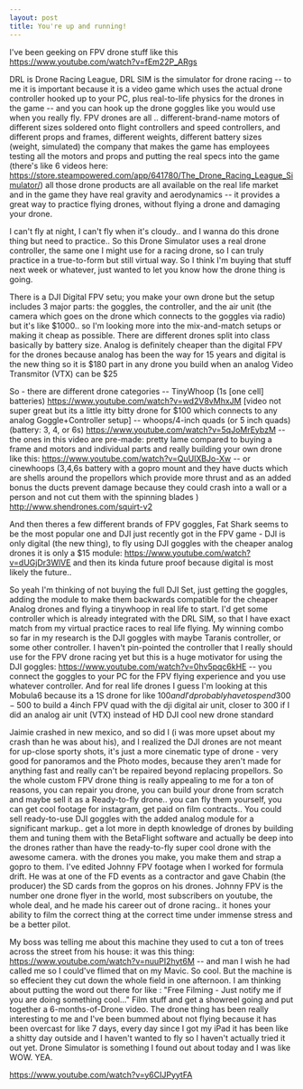```yaml
---
layout: post
title: You're up and running!
---
```


I've been geeking on FPV drone stuff like this https://www.youtube.com/watch?v=fEm22P_ARgs

DRL is Drone Racing League, DRL SIM is the simulator for drone racing -- to me it is important because it is a video game which uses the actual drone controller hooked up to your PC, plus real-to-life physics for the drones in the game -- and you can hook up the drone goggles like you would use when you really fly. FPV drones are all .. different-brand-name motors of different sizes soldered onto flight controllers and speed controllers, and different props and frames, different weights, different battery sizes (weight, simulated) the company that makes the game has employees testing all the motors and props and putting the real specs into the game (there's like 6 videos here: https://store.steampowered.com/app/641780/The_Drone_Racing_League_Simulator/) all those drone products are all available on the real life market and in the game they have real gravity and aerodynamics -- it provides a great way to practice flying drones, without flying a drone and damaging your drone.

I can't fly at night, I can't fly when it's cloudy.. and I wanna do this drone thing but need to practice.. So this Drone Simulator uses a real drone controller, the same one I might use for a racing drone, so I can truly practice in a true-to-form but still virtual way. So I think I'm buying that stuff next week or whatever, just wanted to let you know how the drone thing is going.

There is a DJI Digital FPV setu; you make your own drone but the setup includes 3 major parts: the goggles, the controller, and the air unit (the camera which goes on the drone which connects to the goggles via radio) but it's like $1000.. so I'm looking more into the mix-and-match setups or making it cheap as possible. There are different drones split into class basically by battery size. Analog is definitely cheaper than the digital FPV for the drones because analog has been the way for 15 years and digital is the new thing so it is $180 part in any drone you build when an analog Video Transmitor (VTX) can be $25

So - there are different drone categories
-- TinyWhoop (1s [one cell] batteries) https://www.youtube.com/watch?v=wd2V8vMhxJM [video not super great but its a little itty bitty drone for $100 which connects to any analog Goggle+Controller setup]
-- whoops/4-inch quads (or 5 inch quads) (battery: 3, 4, or 6s) https://www.youtube.com/watch?v=5qJoMrEybzM -- the ones in this video are pre-made: pretty lame compared to buying a frame and motors and individual parts and really building your own drone like this: https://www.youtube.com/watch?v=QuUlXBJo-Xw
-- or cinewhoops (3,4,6s battery with a gopro mount and they have ducts which are shells around the propellors which provide more thrust and as an added bonus the ducts prevent damage because they could crash into a wall or a person and not cut them with the spinning blades ) http://www.shendrones.com/squirt-v2

And then theres a few different brands of FPV goggles, Fat Shark seems to be the most popular one and DJI just recently got in the FPV game - DJI is only digital (the new thing), to fly using DJI goggles with the cheaper analog drones it is only a $15 module: https://www.youtube.com/watch?v=dUGjDr3WlVE and then its kinda future proof because digital is most likely the future..

So yeah I'm thinking of not buying the full DJI Set, just getting the goggles, adding the module to make them backwards compatible for the cheaper Analog drones and flying a tinywhoop in real life to start. I'd get some controller which is already integrated with the DRL SIM, so that I have exact match from my virtual practice races to real life flying. My winning combo so far in my research is the DJI goggles with maybe Taranis controller, or some other controller. I haven't pin-pointed the controller that I really should use for the FPV drone racing yet but this is a huge motivator for using the DJI goggles: https://www.youtube.com/watch?v=0hv5pqc6kHE -- you connect the goggles to your PC for the FPV flying experience and you use whatever controller. And for real life drones I guess I'm looking at this Mobula6 because its a 1S drone for like $100 and I'd probably have to spend 300-500$ to build a 4inch FPV quad with the dji digital air unit, closer to 300 if I did an analog air unit (VTX) instead of HD DJI cool new drone standard

Jaimie crashed in new mexico, and so did I (i was more upset about my crash than he was about his), and I realized the DJI drones are not meant for up-close sporty shots, it's just a more cinematic type of drone - very good for panoramos and the Photo modes, because they aren't made for anything fast and really can't be repaired beyond replacing propellors. So the whole custom FPV drone thing is really appealing to me for a ton of reasons, you can repair you drone, you can build your drone from scratch and maybe sell it as a Ready-to-fly drone.. you can fly them yourself, you can get cool footage for instagram, get paid on film contracts.. You could sell ready-to-use DJI goggles with the added analog module for a significant markup.. get a lot more in depth knowledge of drones by building them and tuning them with the BetaFlight software and actually be deep into the drones rather than have the ready-to-fly super cool drone with the awesome camera. with the drones you make, you make them and strap a gopro to them. I've edited Johnny FPV footage when I worked for formula drift. He was at one of the FD events as a contractor and gave Chabin (the producer) the SD cards from the gopros on his drones. Johnny FPV is the number one drone flyer in the world, most subscribers on youtube, the whole deal, and he made his career out of drone racing.. it hones your ability to film the correct thing at the correct time under immense stress and be a better pilot.

My boss was telling me about this machine they used to cut a ton of trees across the street from his house: it was this thing: https://www.youtube.com/watch?v=nuuPI2hyt6M -- and man I wish he had called me so I could've flimed that on my Mavic. So cool. But the machine is so effecient they cut down the whole field in one afternoon. I am thinking about putting the word out there for like : "Free Filming - Just notify me if you are doing something cool..." Film stuff and get a showreel going and put together a 6-months-of-Drone video. The drone thing has been really interesting to me and I've been bummed about not flying because it has been overcast for like 7 days, every day since I got my iPad it has been like a shitty day outside and I haven't wanted to fly so I haven't actually tried it out yet. Drone Simulator is something I found out about today and I was like WOW. YEA.

https://www.youtube.com/watch?v=y6CIJPyytFA
